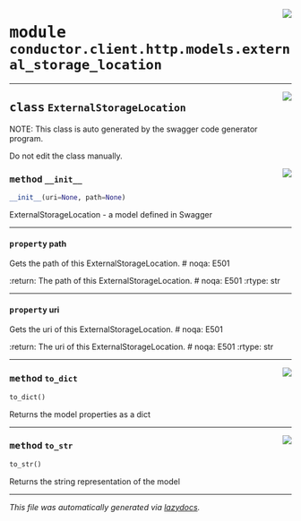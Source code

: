 <!-- markdownlint-disable -->

<a href="../src/conductor/client/http/models/external_storage_location.py#L0"><img align="right" style="float:right;" src="https://img.shields.io/badge/-source-cccccc?style=flat-square"></a>

# <kbd>module</kbd> `conductor.client.http.models.external_storage_location`






---

<a href="../src/conductor/client/http/models/external_storage_location.py#L6"><img align="right" style="float:right;" src="https://img.shields.io/badge/-source-cccccc?style=flat-square"></a>

## <kbd>class</kbd> `ExternalStorageLocation`
NOTE: This class is auto generated by the swagger code generator program. 

Do not edit the class manually. 

<a href="../src/conductor/client/http/models/external_storage_location.py#L28"><img align="right" style="float:right;" src="https://img.shields.io/badge/-source-cccccc?style=flat-square"></a>

### <kbd>method</kbd> `__init__`

```python
__init__(uri=None, path=None)
```

ExternalStorageLocation - a model defined in Swagger 


---

#### <kbd>property</kbd> path

Gets the path of this ExternalStorageLocation.  # noqa: E501 



:return: The path of this ExternalStorageLocation.  # noqa: E501 :rtype: str 

---

#### <kbd>property</kbd> uri

Gets the uri of this ExternalStorageLocation.  # noqa: E501 



:return: The uri of this ExternalStorageLocation.  # noqa: E501 :rtype: str 



---

<a href="../src/conductor/client/http/models/external_storage_location.py#L80"><img align="right" style="float:right;" src="https://img.shields.io/badge/-source-cccccc?style=flat-square"></a>

### <kbd>method</kbd> `to_dict`

```python
to_dict()
```

Returns the model properties as a dict 

---

<a href="../src/conductor/client/http/models/external_storage_location.py#L107"><img align="right" style="float:right;" src="https://img.shields.io/badge/-source-cccccc?style=flat-square"></a>

### <kbd>method</kbd> `to_str`

```python
to_str()
```

Returns the string representation of the model 




---

_This file was automatically generated via [lazydocs](https://github.com/ml-tooling/lazydocs)._
